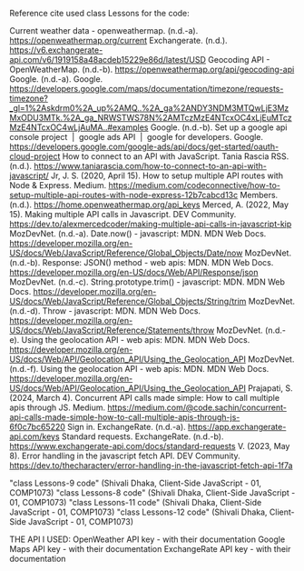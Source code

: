 
Reference cite used class Lessons for the code:

Current weather data - openweathermap. (n.d.-a). https://openweathermap.org/current 
Exchangerate. (n.d.). https://v6.exchangerate-api.com/v6/1919158a48acdeb15229e86d/latest/USD 
Geocoding API - OpenWeatherMap. (n.d.-b). https://openweathermap.org/api/geocoding-api 
Google. (n.d.-a). Google. https://developers.google.com/maps/documentation/timezone/requests-timezone?_gl=1%2Askdrm0%2A_up%2AMQ..%2A_ga%2ANDY3NDM3MTQwLjE3MzMxODU3MTk.%2A_ga_NRWSTWS78N%2AMTczMzE4NTcxOC4xLjEuMTczMzE4NTcxOC4wLjAuMA..#examples 
Google. (n.d.-b). Set up a google api console project  |  google ads API  |  google for developers. Google. https://developers.google.com/google-ads/api/docs/get-started/oauth-cloud-project 
How to connect to an API with JavaScript. Tania Rascia RSS. (n.d.). https://www.taniarascia.com/how-to-connect-to-an-api-with-javascript/ 
Jr, J. S. (2020, April 15). How to setup multiple API routes with Node & Express. Medium. https://medium.com/codeconnective/how-to-setup-multiple-api-routes-with-node-express-12b7cabcd13c 
Members. (n.d.). https://home.openweathermap.org/api_keys 
Merced, A. (2022, May 15). Making multiple API calls in Javascript. DEV Community. https://dev.to/alexmercedcoder/making-multiple-api-calls-in-javascript-kip 
MozDevNet. (n.d.-a). Date.now() - javascript: MDN. MDN Web Docs. https://developer.mozilla.org/en-US/docs/Web/JavaScript/Reference/Global_Objects/Date/now 
MozDevNet. (n.d.-b). Response: JSON() method - web apis: MDN. MDN Web Docs. https://developer.mozilla.org/en-US/docs/Web/API/Response/json 
MozDevNet. (n.d.-c). String.prototype.trim() - javascript: MDN. MDN Web Docs. https://developer.mozilla.org/en-US/docs/Web/JavaScript/Reference/Global_Objects/String/trim 
MozDevNet. (n.d.-d). Throw - javascript: MDN. MDN Web Docs. https://developer.mozilla.org/en-US/docs/Web/JavaScript/Reference/Statements/throw 
MozDevNet. (n.d.-e). Using the geolocation API - web apis: MDN. MDN Web Docs. https://developer.mozilla.org/en-US/docs/Web/API/Geolocation_API/Using_the_Geolocation_API 
MozDevNet. (n.d.-f). Using the geolocation API - web apis: MDN. MDN Web Docs. https://developer.mozilla.org/en-US/docs/Web/API/Geolocation_API/Using_the_Geolocation_API 
Prajapati, S. (2024, March 4). Concurrent API calls made simple: How to call multiple apis through JS. Medium. https://medium.com/@code.sachin/concurrent-api-calls-made-simple-how-to-call-multiple-apis-through-js-6f0c7bc65220 
Sign in. ExchangeRate. (n.d.-a). https://app.exchangerate-api.com/keys 
Standard requests. ExchangeRate. (n.d.-b). https://www.exchangerate-api.com/docs/standard-requests 
V. (2023, May 8). Error handling in the javascript fetch API. DEV Community. https://dev.to/thecharacterv/error-handling-in-the-javascript-fetch-api-1f7a 

"class Lessons-9 code" (Shivali Dhaka, Client-Side JavaScript - 01, COMP1073) "class Lessons-8 code" (Shivali Dhaka, Client-Side JavaScript - 01, COMP1073)
"class Lessons-11 code" (Shivali Dhaka, Client-Side JavaScript - 01, COMP1073) "class Lessons-12 code" (Shivali Dhaka, Client-Side JavaScript - 01, COMP1073)

 

THE API I USED: 
OpenWeather API key - with their documentation
Google Maps API key - with their documentation
ExchangeRate API key - with their documentation



